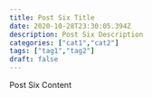 ```yaml
---
title: Post Six Title
date: 2020-10-28T23:30:05.394Z
description: Post Six Description
categories: ["cat1","cat2"]
tags: ["tag1","tag2"]
draft: false
---
```

Post Six Content